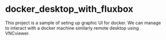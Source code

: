 # docker_desktop_with_fluxbox
This project is a sample of seting up graphic UI for docker. We can manage to interact with a docker machine similarly remote desktop using VNCviewer.

